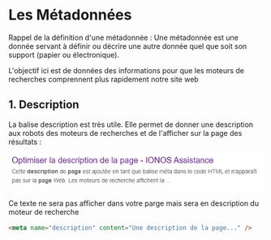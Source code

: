 # Les Métadonnées 

Rappel de la définition d'une métadonnée :
Une métadonnée est une donnée servant à définir ou décrire une autre donnée quel que soit son support (papier ou électronique).

L'objectif ici est de données des informations pour que les moteurs de recherches comprennent plus rapidement notre site web

## 1. Description

La balise description est très utile. Elle permet de donner une description aux robots des moteurs de recherches et de l'afficher sur la page des résultats :

![image](./Capture.PNG)

Ce texte ne sera pas afficher dans votre parge mais sera en description du moteur de recherche

````html
<meta name="description" content="Une description de la page..." />
````
